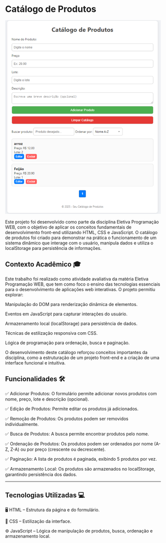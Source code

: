 # Catálogo de Produtos

![Interface do sistema](catalogo.PNG)

Este projeto foi desenvolvido como parte da disciplina Eletiva Programação WEB, com o objetivo de aplicar os conceitos fundamentais de desenvolvimento front-end utilizando HTML, CSS e JavaScript. O catálogo de produtos foi criado para demonstrar na prática o funcionamento de um sistema dinâmico que interage com o usuário, manipula dados e utiliza o localStorage para persistência de informações.

## Contexto Acadêmico 🎓
Este trabalho foi realizado como atividade avaliativa da matéria Eletiva Programação WEB, que tem como foco o ensino das tecnologias essenciais para o desenvolvimento de aplicações web interativas. O projeto permitiu explorar:

Manipulação do DOM para renderização dinâmica de elementos.

Eventos em JavaScript para capturar interações do usuário.

Armazenamento local (localStorage) para persistência de dados.

Técnicas de estilização responsiva com CSS.

Lógica de programação para ordenação, busca e paginação.

O desenvolvimento deste catálogo reforçou conceitos importantes da disciplina, como a estruturação de um projeto front-end e a criação de uma interface funcional e intuitiva.

## Funcionalidades 🛠️

✅ Adicionar Produtos: O formulário permite adicionar novos produtos com nome, preço, lote e descrição (opcional).

✅ Edição de Produtos: Permite editar os produtos já adicionados.

✅ Remoção de Produtos: Os produtos podem ser removidos individualmente.

✅ Busca de Produtos: A busca permite encontrar produtos pelo nome.

✅ Ordenação de Produtos: Os produtos podem ser ordenados por nome (A-Z, Z-A) ou por preço (crescente ou decrescente).

✅ Paginação: A lista de produtos é paginada, exibindo 5 produtos por vez.

✅ Armazenamento Local: Os produtos são armazenados no localStorage, garantindo persistência dos dados.

---

## Tecnologias Utilizadas 💻

🖥️ HTML – Estrutura da página e do formulário.

🎨 CSS – Estilização da interface.

⚙️ JavaScript – Lógica de manipulação de produtos, busca, ordenação e armazenamento local.

